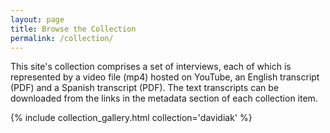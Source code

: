 ```yaml
---
layout: page
title: Browse the Collection
permalink: /collection/
---
```


This site's collection comprises a set of interviews, each of which is represented by a video file (mp4) hosted on YouTube, an English transcript (PDF) and a Spanish transcript (PDF). The text transcripts can be downloaded from the links in the metadata section of each collection item. 


{% include collection_gallery.html collection='davidiak' %}
